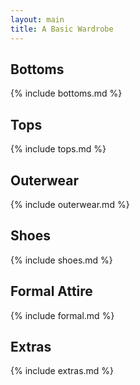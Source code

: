 ```yaml
---
layout: main
title: A Basic Wardrobe
---
```


## Bottoms

{% include bottoms.md %}

## Tops

{% include tops.md %}

## Outerwear

{% include outerwear.md %}

## Shoes

{% include shoes.md %}

## Formal Attire

{% include formal.md %}

## Extras

{% include extras.md %}
